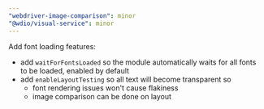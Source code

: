 ```yaml
---
"webdriver-image-comparison": minor
"@wdio/visual-service": minor
---
```


Add font loading features:
- add `waitForFontsLoaded` so the module automatically waits for all fonts to be loaded, enabled by default
- add `enableLayoutTesting` so all text will become transparent so
  - font rendering issues won't cause flakiness
  - image comparison can be done on layout

